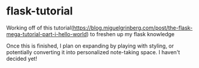 # flask-tutorial
Working off of this tutorial(https://blog.miguelgrinberg.com/post/the-flask-mega-tutorial-part-i-hello-world) to freshen up my flask knowledge

Once this is finished, I plan on expanding by playing with styling, or potentially converting it into personalized note-taking space. I haven't decided yet!